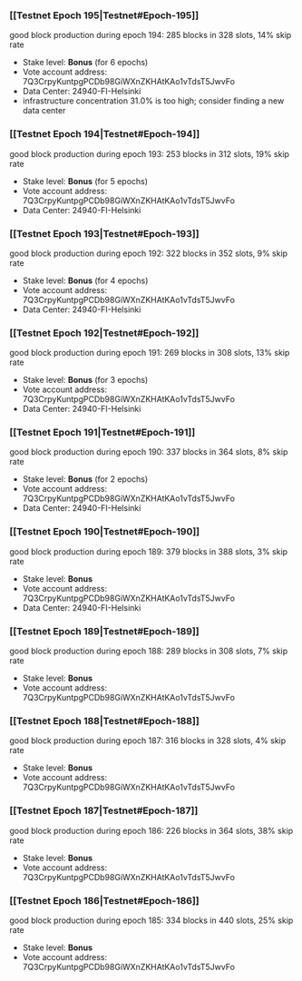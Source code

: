 ### [[Testnet Epoch 195|Testnet#Epoch-195]]
good block production during epoch 194: 285 blocks in 328 slots, 14% skip rate
* Stake level: **Bonus** (for 6 epochs)
* Vote account address: 7Q3CrpyKuntpgPCDb98GiWXnZKHAtKAo1vTdsT5JwvFo
* Data Center: 24940-FI-Helsinki
* infrastructure concentration 31.0% is too high; consider finding a new data center
### [[Testnet Epoch 194|Testnet#Epoch-194]]
good block production during epoch 193: 253 blocks in 312 slots, 19% skip rate
* Stake level: **Bonus** (for 5 epochs)
* Vote account address: 7Q3CrpyKuntpgPCDb98GiWXnZKHAtKAo1vTdsT5JwvFo
* Data Center: 24940-FI-Helsinki
### [[Testnet Epoch 193|Testnet#Epoch-193]]
good block production during epoch 192: 322 blocks in 352 slots, 9% skip rate
* Stake level: **Bonus** (for 4 epochs)
* Vote account address: 7Q3CrpyKuntpgPCDb98GiWXnZKHAtKAo1vTdsT5JwvFo
* Data Center: 24940-FI-Helsinki
### [[Testnet Epoch 192|Testnet#Epoch-192]]
good block production during epoch 191: 269 blocks in 308 slots, 13% skip rate
* Stake level: **Bonus** (for 3 epochs)
* Vote account address: 7Q3CrpyKuntpgPCDb98GiWXnZKHAtKAo1vTdsT5JwvFo
* Data Center: 24940-FI-Helsinki
### [[Testnet Epoch 191|Testnet#Epoch-191]]
good block production during epoch 190: 337 blocks in 364 slots, 8% skip rate
* Stake level: **Bonus** (for 2 epochs)
* Vote account address: 7Q3CrpyKuntpgPCDb98GiWXnZKHAtKAo1vTdsT5JwvFo
* Data Center: 24940-FI-Helsinki
### [[Testnet Epoch 190|Testnet#Epoch-190]]
good block production during epoch 189: 379 blocks in 388 slots, 3% skip rate
* Stake level: **Bonus**
* Vote account address: 7Q3CrpyKuntpgPCDb98GiWXnZKHAtKAo1vTdsT5JwvFo
* Data Center: 24940-FI-Helsinki
### [[Testnet Epoch 189|Testnet#Epoch-189]]
good block production during epoch 188: 289 blocks in 308 slots, 7% skip rate
* Stake level: **Bonus**
* Vote account address: 7Q3CrpyKuntpgPCDb98GiWXnZKHAtKAo1vTdsT5JwvFo
### [[Testnet Epoch 188|Testnet#Epoch-188]]
good block production during epoch 187: 316 blocks in 328 slots, 4% skip rate
* Stake level: **Bonus**
* Vote account address: 7Q3CrpyKuntpgPCDb98GiWXnZKHAtKAo1vTdsT5JwvFo
### [[Testnet Epoch 187|Testnet#Epoch-187]]
good block production during epoch 186: 226 blocks in 364 slots, 38% skip rate
* Stake level: **Bonus**
* Vote account address: 7Q3CrpyKuntpgPCDb98GiWXnZKHAtKAo1vTdsT5JwvFo
### [[Testnet Epoch 186|Testnet#Epoch-186]]
good block production during epoch 185: 334 blocks in 440 slots, 25% skip rate
* Stake level: **Bonus**
* Vote account address: 7Q3CrpyKuntpgPCDb98GiWXnZKHAtKAo1vTdsT5JwvFo